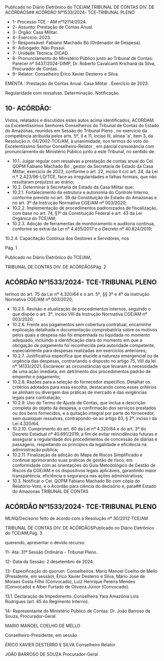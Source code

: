Publicado  no  Diário  Eletrônico do TCE/AM,TRIBUNAL DE CONTAS DIV. DE ACÓRDÃOS## ACÓRDÃO Nº1533/2024- TCE-TRIBUNAL PLENO

- 1- Processo TCE - AM nº12114/2024.
- 2- Assunto: Prestação de Contas Anual.
- 3- Órgão: Casa Militar.
- 4- Exercício: 2023.
- 5- Responsável: Fabiano Machado Bó (Ordenador de Despesa).
- 6- Advogado: Não Possui.
- 7- Unidade Técnica: DICAD.
- 8- Pronunciamento  do  Ministério  Público  junto  ao  Tribunal  de  Contas: Parecer  nº 5437/2024-DIMP, Dr. Roberto Cavalcanti Krichanã da Silva, Procurador de Contas.
- 9- Relator: Conselheiro Érico Xavier Desterro e Silva.

EMENTA : Prestação de Contas Anual. Casa Militar . Exercício de 2023.

Regularidade com ressalvas. Determinação. Notificação.

## 10-  ACÓRDÃO:

Vistos, relatados e discutidos estes autos acima identificados, ACORDAM os Excelentíssimos Senhores Conselheiros do Tribunal de Contas do Estado do Amazonas, reunidos em Sessão do Tribunal Pleno , no exercício da competência atribuída pelos arts. 5º, II e 11, inciso III, alínea 'a', item 3, da Resolução n. 04/2002-TCE/AM, à unanimidade, nos termos do voto do Excelentíssimo Senhor Conselheiro-Relator , em  parcial consonância com pronunciamento do Ministério Público junto a este Tribunal, no sentido de:

- 10.1. Julgar regular com ressalvas a prestação de contas anual do Cel. QOPM Fabiano Machado Bó ,  gestor  da  Secretaria  de  Estado  da Casa Militar, exercício de 2023, conforme o art. 22, inciso II c/c art. 24,  da  Lei  n.º  2.423/96-LO/TCE,  face  as  irregularidades  e  falhas formais, que não resultaram prejuízos ao erário;
- 10.2. Determinar à Secretaria de Estado da Casa Militar que:
- 10.2.1. Fortalecimento  da  estrutura  e  autonomia  do  Controle Interno,  conforme  previsto  no  art.  39  da  Constituição  do Estado  do  Amazonas  e  no  art.  3º  da  Instrução  Normativa CGE/AM nº 003/2020;
- 10.2.2. Implementação de procedimentos padronizados de fiscalização, com base no art. 74, §1º da Constituição Federal e art. 43 da Lei Orgânica do TCE/AM;
- 10.2.3. Adoção  de  ferramentas  de  monitoramento  e  auditoria contínua, conforme se extrai da Lei nº 4.455/2017 e o Decreto nº 40.824/2019;

10.2.4. Capacitação  Contínua  dos  Gestores  e  Servidores,  nos

Pág. 1

Publicado  no  Diário  Eletrônico do TCE/AM,

TRIBUNAL DE CONTAS DIV. DE ACÓRDÃOSPág. 2

## ACÓRDÃO Nº1533/2024- TCE-TRIBUNAL PLENO

termos do art. 75 da Lei nº 4.320/64 e o art. 5º, §§ 3º e 4º da Instrução Normativa CGE/AM nº 003/2020;

- 10.2.5. Revisão e atualização de procedimentos internos, seguindo  o  que  dispõe  o  art.  3º,  inciso  VIII  da  Instrução Normativa CGE/AM nº 003/2020;
- 10.2.6. Frente aos pagamentos  sem  cobertura contratual, encaminhe explicação detalhada e documentação comprobatória sobre os motivos pelos quais a despesa não foi empenhada ou liquidada no momento adequado, incluindo a identificação clara do  momento  em  que  a  obrigação  de pagamento foi reconhecida pela autoridade competente, especialmente para despesas realizadas em exercícios anteriores;
- 10.2.7. Justificativa específica que elucide a natureza emergencial  ou  de  urgência  das  despesas,  contrariando  o disposto no artigo 75, VIII da lei nº 14133/2021. Esclarecer as circunstâncias  que  levaram  à  necessidade  de  uma  ação imediata, em detrimento dos procedimentos padrão de empenho e pagamento;
- 10.2.8. Razões  para a seleção do fornecedor específico. Detalhar os critérios adotados para essa escolha, destacando como esses critérios se alinham ou divergem das práticas de mercado e das exigências legais para contratação;
- 10.2.9. Uso  do  Termo  de  Ajuste  de  Contas,  que  inclua  a descrição completa do objeto da despesa, a confirmação dos serviços  prestados  ou  dos  bens  fornecidos,  e  a  quitação integral  por  parte  do  fornecedor,  sem  quaisquer  ressalvas, contrapondo-se ao artigo 63, § 2º, inciso I da Lei 4.320/64.
- 10.2.10. Cumprimento do art. 60 da Lei nº 4.320/64 e do art. 3º do Decreto Estadual nº 40.691/2019, a fim de evitar reincidências futuras e assegurar a regularidade dos procedimentos de concessão de diárias e passagens, respeitando os princípios da legalidade e eficiência na administração pública;
- 10.2.11. Finalização da adoção do Mapa de Riscos Simplificado e continue aprimorando suas práticas de gestão de risco, em conformidade  com  as  orientações  do  Guia  Metodológico  de Gestão  de  Riscos da CGE/AM  e  os  dispositivos legais aplicáveis, garantindo maior transparência, eficiência e segurança nas ações administrativas;
- 10.3. Notificar o Cel. QOPM Fabiano Machado  Bo com cópia do Relatório-Voto,  e  o  Acórdão  para  ciência  do  decisório  e,  para## Estado do Amazonas TRIBUNAL DE CONTAS

## ACÓRDÃO Nº1533/2024- TCE-TRIBUNAL PLENO

MLNQ/Decisório feito de acordo com a Resolução nº 30/2012-TCE/AM

TRIBUNAL DE CONTAS DIV. DE ACÓRDÃOSPublicado  no  Diário  Eletrônico do TCE/AM,Pág. 3

querendo, apresentar o devido recurso.

11-  Ata: 31ª Sessão Ordinária - Tribunal Pleno.

12-  Data da Sessão: 2 desetembro de 2024.

13-  Especificação do quorum: Conselheiros: Mario Manoel Coelho de Mello (Presidente, em sessão), Érico Xavier Desterro e Silva, Mário José de Moraes Costa Filho  (Convocado),  Luiz  Henrique  Pereira  Mendes  (Convocado)  e  Alber  Furtado  de Oliveira Júnior (Convocado).

13.1. Declaração de Impedimento: Conselheira Yara Amazônia Lins Rodrigues (art. 65 do Regimento Interno).

14-  Representante  do  Ministério  Público  de  Contas: Dr.  João  Barroso  de  Souza, Procurador-Geral.

MARIO MANOEL COELHO DE MELLO

Conselheiro-Presidente, em sessão

ÉRICO XAVIER DESTERRO E SILVA Conselheiro Relator

JOÃO BARROSO DE SOUZA Procurador-Geral